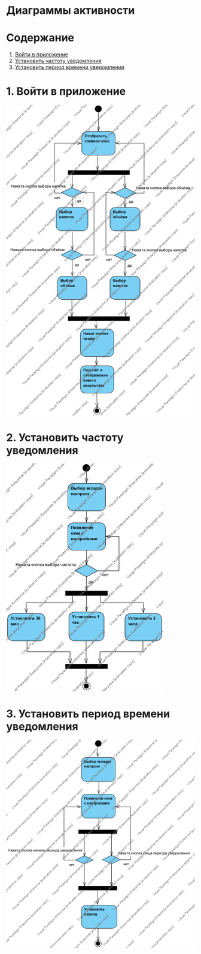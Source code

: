 # Диаграммы активности

# Содержание
1. [Войти в приложение](#1)  
2. [Установить частоту уведомления](#2)  
3. [Установить период времени уведомления](#3)

<a name="1"/>

# 1. Войти в приложение 
![Диаграмма активностей 1](../../Images/Diagrams/Activity1.png)

<a name="2"/>

# 2. Установить частоту уведомления
![Диаграмма активностей 2](../../Images/Diagrams/Activity2.png)

<a name="3"/>

# 3. Установить период времени уведомления
![Диаграмма активностей 3](../../Images/Diagrams/Activity3.png)

